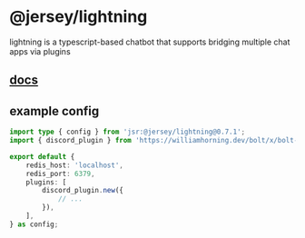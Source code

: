 # @jersey/lightning

lightning is a typescript-based chatbot that supports bridging multiple chat
apps via plugins

## [docs](https://williamhorning.dev/bolt)

## example config

```ts
import type { config } from 'jsr:@jersey/lightning@0.7.1';
import { discord_plugin } from 'https://williamhorning.dev/bolt/x/bolt-discord/0.7.1/mod.ts';

export default {
	redis_host: 'localhost',
	redis_port: 6379,
	plugins: [
		discord_plugin.new({
			// ...
		}),
	],
} as config;
```
